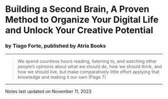 # Building a Second Brain, A Proven Method to Organize Your Digital Life and Unlock Your Creative Potential

### by Tiago Forte, published by Atria Books
---
> We spend countless hours reading, listening to, and watching other people’s opinions about what we should do, how we should think, and how we should live, but make comparatively little effort applying that knowledge and making it our own
[Page 7]


---
Notes last updated on November 11, 2023
